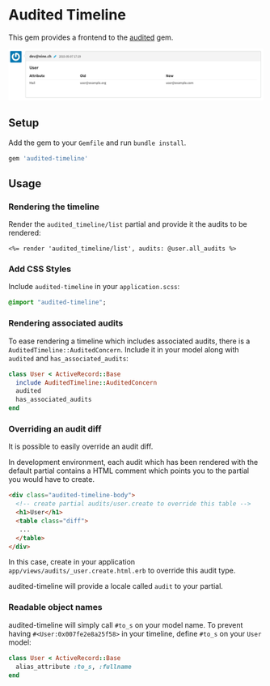 # Audited Timeline

This gem provides a frontend to the [audited](https://github.com/collectiveidea/audited) gem.

![Screenshot](https://raw.githubusercontent.com/ninech/audited-timeline/master/images/screenshot.png?token=AAHmGTc4OGjO-QUvWWENxW-aR7QQu0Q2ks5VYuTjwA%3D%3D)

## Setup

Add the gem to your `Gemfile` and run `bundle install`.

```ruby
gem 'audited-timeline'
```

## Usage

### Rendering the timeline

Render the `audited_timeline/list` partial and provide it the audits to be
rendered:

```erb
<%= render 'audited_timeline/list', audits: @user.all_audits %>
```

### Add CSS Styles

Include `audited-timeline` in your `application.scss`:

```sass
@import "audited-timeline";
```

### Rendering associated audits

To ease rendering a timeline which includes associated audits, there is a
`AuditedTimeline::AuditedConcern`. Include it in your model along with `audited` and
`has_associated_audits`:

```ruby
class User < ActiveRecord::Base
  include AuditedTimeline::AuditedConcern
  audited
  has_associated_audits
end
```

### Overriding an audit diff

It is possible to easily override an audit diff.

In development environment, each audit which has been rendered with the default
partial contains a HTML comment which points you to the partial you would have
to create.

```html
<div class="audited-timeline-body">
  <!-- create partial audits/user.create to override this table -->
  <h1>User</h1>
  <table class="diff">
   ...
  </table>
</div>
```

In this case, create in your application `app/views/audits/_user.create.html.erb`
to override this audit type.

audited-timeline will provide a locale called `audit` to your partial.

### Readable object names

audited-timeline will simply call `#to_s` on your model name. To prevent having
`#<User:0x007fe2e8a25f58>` in your timeline, define `#to_s` on your `User`
model:

```ruby
class User < ActiveRecord::Base
  alias_attribute :to_s, :fullname
end
```
